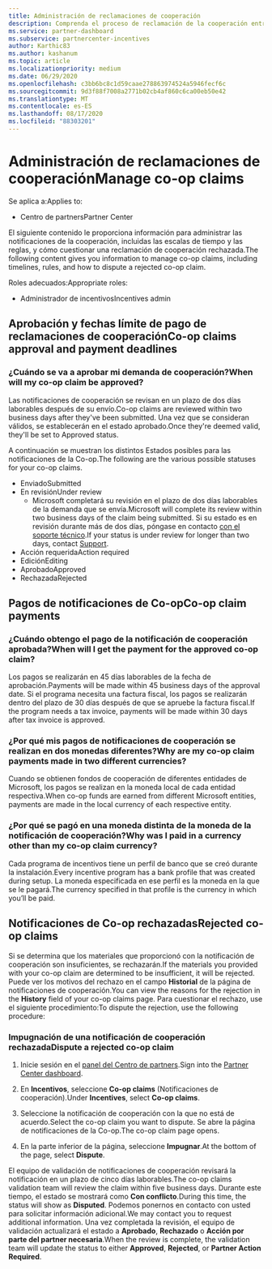 ```yaml
---
title: Administración de reclamaciones de cooperación
description: Comprenda el proceso de reclamación de la cooperación entre las que se incluyen las fechas límite, los problemas de moneda y cómo cuestionarlas.
ms.service: partner-dashboard
ms.subservice: partnercenter-incentives
author: Karthic83
ms.author: kashanum
ms.topic: article
ms.localizationpriority: medium
ms.date: 06/29/2020
ms.openlocfilehash: c3bb6bc8c1d59caae278863974524a5946fecf6c
ms.sourcegitcommit: 9d3f88f7008a2771b02cb4af860c6ca00eb50e42
ms.translationtype: MT
ms.contentlocale: es-ES
ms.lasthandoff: 08/17/2020
ms.locfileid: "88303201"
---
```

# <a name="manage-co-op-claims"></a><span data-ttu-id="57d05-103">Administración de reclamaciones de cooperación</span><span class="sxs-lookup"><span data-stu-id="57d05-103">Manage co-op claims</span></span>

<span data-ttu-id="57d05-104">Se aplica a:</span><span class="sxs-lookup"><span data-stu-id="57d05-104">Applies to:</span></span>

- <span data-ttu-id="57d05-105">Centro de partners</span><span class="sxs-lookup"><span data-stu-id="57d05-105">Partner Center</span></span>

<span data-ttu-id="57d05-106">El siguiente contenido le proporciona información para administrar las notificaciones de la cooperación, incluidas las escalas de tiempo y las reglas, y cómo cuestionar una reclamación de cooperación rechazada.</span><span class="sxs-lookup"><span data-stu-id="57d05-106">The following content gives you information to manage co-op claims, including timelines, rules, and how to dispute a rejected co-op claim.</span></span>

<span data-ttu-id="57d05-107">Roles adecuados:</span><span class="sxs-lookup"><span data-stu-id="57d05-107">Appropriate roles:</span></span>

- <span data-ttu-id="57d05-108">Administrador de incentivos</span><span class="sxs-lookup"><span data-stu-id="57d05-108">Incentives admin</span></span>

## <a name="co-op-claims-approval-and-payment-deadlines"></a><span data-ttu-id="57d05-109">Aprobación y fechas límite de pago de reclamaciones de cooperación</span><span class="sxs-lookup"><span data-stu-id="57d05-109">Co-op claims approval and payment deadlines</span></span>

### <a name="when-will-my-co-op-claim-be-approved"></a><span data-ttu-id="57d05-110">¿Cuándo se va a aprobar mi demanda de cooperación?</span><span class="sxs-lookup"><span data-stu-id="57d05-110">When will my co-op claim be approved?</span></span>

<span data-ttu-id="57d05-111">Las notificaciones de cooperación se revisan en un plazo de dos días laborables después de su envío.</span><span class="sxs-lookup"><span data-stu-id="57d05-111">Co-op claims are reviewed within two business days after they've been submitted.</span></span> <span data-ttu-id="57d05-112">Una vez que se consideran válidos, se establecerán en el estado aprobado.</span><span class="sxs-lookup"><span data-stu-id="57d05-112">Once they're deemed valid, they'll be set to Approved status.</span></span>  

<span data-ttu-id="57d05-113">A continuación se muestran los distintos Estados posibles para las notificaciones de la Co-op.</span><span class="sxs-lookup"><span data-stu-id="57d05-113">The following are the various possible statuses for your co-op claims.</span></span>

- <span data-ttu-id="57d05-114">Enviado</span><span class="sxs-lookup"><span data-stu-id="57d05-114">Submitted</span></span>
- <span data-ttu-id="57d05-115">En revisión</span><span class="sxs-lookup"><span data-stu-id="57d05-115">Under review</span></span>
  - <span data-ttu-id="57d05-116">Microsoft completará su revisión en el plazo de dos días laborables de la demanda que se envía.</span><span class="sxs-lookup"><span data-stu-id="57d05-116">Microsoft will complete its review within two business days of the claim being submitted.</span></span> <span data-ttu-id="57d05-117">Si su estado es en revisión durante más de dos días, póngase en contacto [con el soporte técnico](https://partner.microsoft.com/dashboard/support/incentives/servicerequests?category=incentives).</span><span class="sxs-lookup"><span data-stu-id="57d05-117">If your status is under review for longer than two days, contact [Support](https://partner.microsoft.com/dashboard/support/incentives/servicerequests?category=incentives).</span></span>
- <span data-ttu-id="57d05-118">Acción requerida</span><span class="sxs-lookup"><span data-stu-id="57d05-118">Action required</span></span>
- <span data-ttu-id="57d05-119">Edición</span><span class="sxs-lookup"><span data-stu-id="57d05-119">Editing</span></span>
- <span data-ttu-id="57d05-120">Aprobado</span><span class="sxs-lookup"><span data-stu-id="57d05-120">Approved</span></span>
- <span data-ttu-id="57d05-121">Rechazada</span><span class="sxs-lookup"><span data-stu-id="57d05-121">Rejected</span></span>

## <a name="co-op-claim-payments"></a><span data-ttu-id="57d05-122">Pagos de notificaciones de Co-op</span><span class="sxs-lookup"><span data-stu-id="57d05-122">Co-op claim payments</span></span>

### <a name="when-will-i-get-the-payment-for-the-approved-co-op-claim"></a><span data-ttu-id="57d05-123">¿Cuándo obtengo el pago de la notificación de cooperación aprobada?</span><span class="sxs-lookup"><span data-stu-id="57d05-123">When will I get the payment for the approved co-op claim?</span></span>

<span data-ttu-id="57d05-124">Los pagos se realizarán en 45 días laborables de la fecha de aprobación.</span><span class="sxs-lookup"><span data-stu-id="57d05-124">Payments will be made within 45 business days of the approval date.</span></span> <span data-ttu-id="57d05-125">Si el programa necesita una factura fiscal, los pagos se realizarán dentro del plazo de 30 días después de que se apruebe la factura fiscal.</span><span class="sxs-lookup"><span data-stu-id="57d05-125">If the program needs a tax invoice, payments will be made within 30 days after tax invoice is approved.</span></span>

### <a name="why-are-my-co-op-claim-payments-made-in-two-different-currencies"></a><span data-ttu-id="57d05-126">¿Por qué mis pagos de notificaciones de cooperación se realizan en dos monedas diferentes?</span><span class="sxs-lookup"><span data-stu-id="57d05-126">Why are my co-op claim payments made in two different currencies?</span></span>

<span data-ttu-id="57d05-127">Cuando se obtienen fondos de cooperación de diferentes entidades de Microsoft, los pagos se realizan en la moneda local de cada entidad respectiva.</span><span class="sxs-lookup"><span data-stu-id="57d05-127">When co-op funds are earned from different Microsoft entities, payments are made in the local currency of each respective entity.</span></span>  

### <a name="why-was-i-paid-in-a-currency-other-than-my-co-op-claim-currency"></a><span data-ttu-id="57d05-128">¿Por qué se pagó en una moneda distinta de la moneda de la notificación de cooperación?</span><span class="sxs-lookup"><span data-stu-id="57d05-128">Why was I paid in a currency other than my co-op claim currency?</span></span>

<span data-ttu-id="57d05-129">Cada programa de incentivos tiene un perfil de banco que se creó durante la instalación.</span><span class="sxs-lookup"><span data-stu-id="57d05-129">Every incentive program has a bank profile that was created during setup.</span></span> <span data-ttu-id="57d05-130">La moneda especificada en ese perfil es la moneda en la que se le pagará.</span><span class="sxs-lookup"><span data-stu-id="57d05-130">The currency specified in that profile is the currency in which you’ll be paid.</span></span>

## <a name="rejected-co-op-claims"></a><span data-ttu-id="57d05-131">Notificaciones de Co-op rechazadas</span><span class="sxs-lookup"><span data-stu-id="57d05-131">Rejected co-op claims</span></span>

<span data-ttu-id="57d05-132">Si se determina que los materiales que proporcionó con la notificación de cooperación son insuficientes, se rechazarán.</span><span class="sxs-lookup"><span data-stu-id="57d05-132">If the materials you provided with your co-op claim are determined to be insufficient, it will be rejected.</span></span> <span data-ttu-id="57d05-133">Puede ver los motivos del rechazo en el campo **Historial** de la página de notificaciones de cooperación.</span><span class="sxs-lookup"><span data-stu-id="57d05-133">You can view the reasons for the rejection in the **History** field of your co-op claims page.</span></span> <span data-ttu-id="57d05-134">Para cuestionar el rechazo, use el siguiente procedimiento:</span><span class="sxs-lookup"><span data-stu-id="57d05-134">To dispute the rejection, use the following procedure:</span></span>

### <a name="dispute-a-rejected-co-op-claim"></a><span data-ttu-id="57d05-135">Impugnación de una notificación de cooperación rechazada</span><span class="sxs-lookup"><span data-stu-id="57d05-135">Dispute a rejected co-op claim</span></span>

1. <span data-ttu-id="57d05-136">Inicie sesión en el [panel del Centro de partners](https://partner.microsoft.com/dashboard/).</span><span class="sxs-lookup"><span data-stu-id="57d05-136">Sign into the [Partner Center dashboard](https://partner.microsoft.com/dashboard/).</span></span>

2. <span data-ttu-id="57d05-137">En **Incentivos**, seleccione **Co-op claims** (Notificaciones de cooperación).</span><span class="sxs-lookup"><span data-stu-id="57d05-137">Under **Incentives**, select **Co-op claims**.</span></span>

3. <span data-ttu-id="57d05-138">Seleccione la notificación de cooperación con la que no está de acuerdo.</span><span class="sxs-lookup"><span data-stu-id="57d05-138">Select the co-op claim you want to dispute.</span></span> <span data-ttu-id="57d05-139">Se abre la página de notificaciones de la Co-op.</span><span class="sxs-lookup"><span data-stu-id="57d05-139">The co-op claim page opens.</span></span>

4. <span data-ttu-id="57d05-140">En la parte inferior de la página, seleccione **Impugnar**.</span><span class="sxs-lookup"><span data-stu-id="57d05-140">At the bottom of the page, select **Dispute**.</span></span>

<span data-ttu-id="57d05-141">El equipo de validación de notificaciones de cooperación revisará la notificación en un plazo de cinco días laborables.</span><span class="sxs-lookup"><span data-stu-id="57d05-141">The co-op claims validation team will review the claim within five business days.</span></span> <span data-ttu-id="57d05-142">Durante este tiempo, el estado se mostrará como **Con conflicto**.</span><span class="sxs-lookup"><span data-stu-id="57d05-142">During this time, the status will show as **Disputed**.</span></span> <span data-ttu-id="57d05-143">Podemos ponernos en contacto con usted para solicitar información adicional.</span><span class="sxs-lookup"><span data-stu-id="57d05-143">We may contact you to request additional information.</span></span> <span data-ttu-id="57d05-144">Una vez completada la revisión, el equipo de validación actualizará el estado a **Aprobado**, **Rechazado** o **Acción por parte del partner necesaria**.</span><span class="sxs-lookup"><span data-stu-id="57d05-144">When the review is complete, the validation team will update the status to either **Approved**, **Rejected**, or **Partner Action Required**.</span></span>
